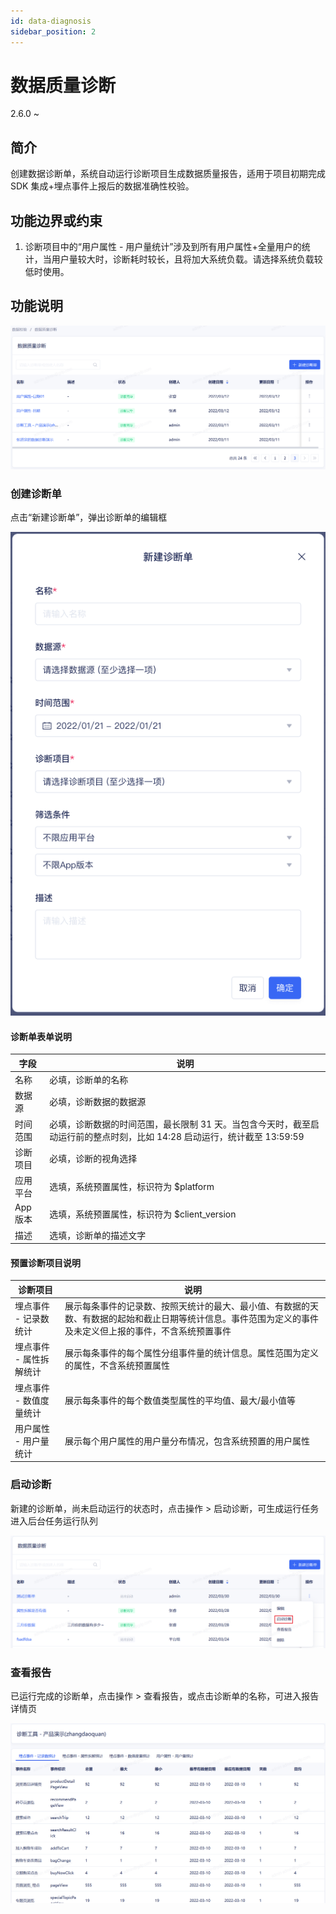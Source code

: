 ```yaml
---
id: data-diagnosis
sidebar_position: 2
---
```


# 数据质量诊断

<span class="theme-doc-version-badge badge badge--secondary">2.6.0 ~</span>

## 简介[](#jian-jie)

创建数据诊断单，系统自动运行诊断项目生成数据质量报告，适用于项目初期完成 SDK 集成+埋点事件上报后的数据准确性校验。

## 功能边界或约束[](#gong-neng-bian-jie-huo-yue-shu)

1. 诊断项目中的“用户属性 - 用户量统计”涉及到所有用户属性+全量用户的统计，当用户量较大时，诊断耗时较长，且将加大系统负载。请选择系统负载较低时使用。

## 功能说明[](#gong-neng-shuo-ming)

![picture](/img/data-zhenduan_1.png)

### 创建诊断单

点击“新建诊断单”，弹出诊断单的编辑框

![picture](/img/data-zhenduan_2.png)

#### 诊断单表单说明

| 字段     | 说明                                                                                                                     |
| -------- | ------------------------------------------------------------------------------------------------------------------------ |
| 名称     | 必填，诊断单的名称                                                                                                       |
| 数据源   | 必填，诊断数据的数据源                                                                                                   |
| 时间范围 | 必填，诊断数据的时间范围，最长限制 31 天。当包含今天时，截至启动运行前的整点时刻，比如 14:28 启动运行，统计截至 13:59:59 |
| 诊断项目 | 必填，诊断的视角选择                                                                                                     |
| 应用平台 | 选填，系统预置属性，标识符为 $platform                                                                                   |
| App 版本 | 选填，系统预置属性，标识符为 $client_version                                                                             |
| 描述     | 选填，诊断单的描述文字                                                                                                   |

#### 预置诊断项目说明

| 诊断项目                | 说明                                                                                                                                                       |
| ----------------------- | ---------------------------------------------------------------------------------------------------------------------------------------------------------- |
| 埋点事件 - 记录数统计   | 展示每条事件的记录数、按照天统计的最大、最小值、有数据的天数、有数据的起始和截止日期等统计信息。事件范围为定义的事件及未定义但上报的事件，不含系统预置事件 |
| 埋点事件 - 属性拆解统计 | 展示每条事件的每个属性分组事件量的统计信息。属性范围为定义的属性，不含系统预置属性                                                                         |
| 埋点事件 - 数值度量统计 | 展示每条事件的每个数值类型属性的平均值、最大/最小值等                                                                                                      |
| 用户属性 - 用户量统计   | 展示每个用户属性的用户量分布情况，包含系统预置的用户属性                                                                                                   |

### 启动诊断

新建的诊断单，尚未启动运行的状态时，点击操作 > 启动诊断，可生成运行任务进入后台任务运行队列

![picture](/img/data-zhenduan_4.png)

### 查看报告

已运行完成的诊断单，点击操作 > 查看报告，或点击诊断单的名称，可进入报告详情页

![picture](/img/data-zhenduan_3.png)
